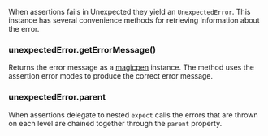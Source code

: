 When assertions fails in Unexpected they yield an
`UnexpectedError`. This instance has several convenience methods for
retrieving information about the error.

### unexpectedError.getErrorMessage()

Returns the error message as a
[magicpen](https://github.com/sunesimonsen/magicpen) instance. The
method uses the assertion error modes to produce the correct
error message.

### unexpectedError.parent

When assertions delegate to nested `expect` calls the errors that are
thrown on each level are chained together through the `parent`
property.
